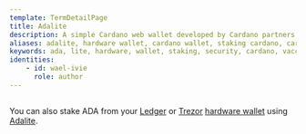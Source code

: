 ```yaml
---
template: TermDetailPage
title: Adalite
description: A simple Cardano web wallet developed by Cardano partners Vacuumlabs.
aliases: adalite, hardware wallet, cardano wallet, staking cardano, cardano staking, cardano hardware wallet, vaccumlabs, cryptocurrency wallet, Trezor wallet, Ledger wallet
keywords: ada, lite, hardware, wallet, staking, security, cardano, vaccumlabs, digital, currencies, cryptocurrency, crypto, Trezor, Ledger
identities: 
    - id: wael-ivie
      role: author
---
```


##

 You can also stake ADA from your [Ledger](https://www.ledger.com/) or [Trezor](https://trezor.io/) [hardware wallet](/en/terms/hardware-wallet.md) using [Adalite](https://adalite.io/).
